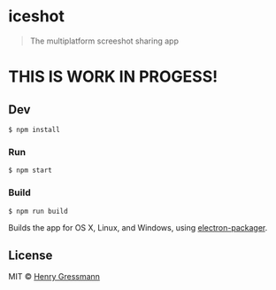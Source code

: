 # iceshot

> The multiplatform screeshot sharing app

# THIS IS WORK IN PROGESS!

## Dev

```
$ npm install
```

### Run

```
$ npm start
```

### Build

```
$ npm run build
```

Builds the app for OS X, Linux, and Windows, using [electron-packager](https://github.com/electron-userland/electron-packager).

## License

MIT © [Henry Gressmann](https://explodingcamera.com)
